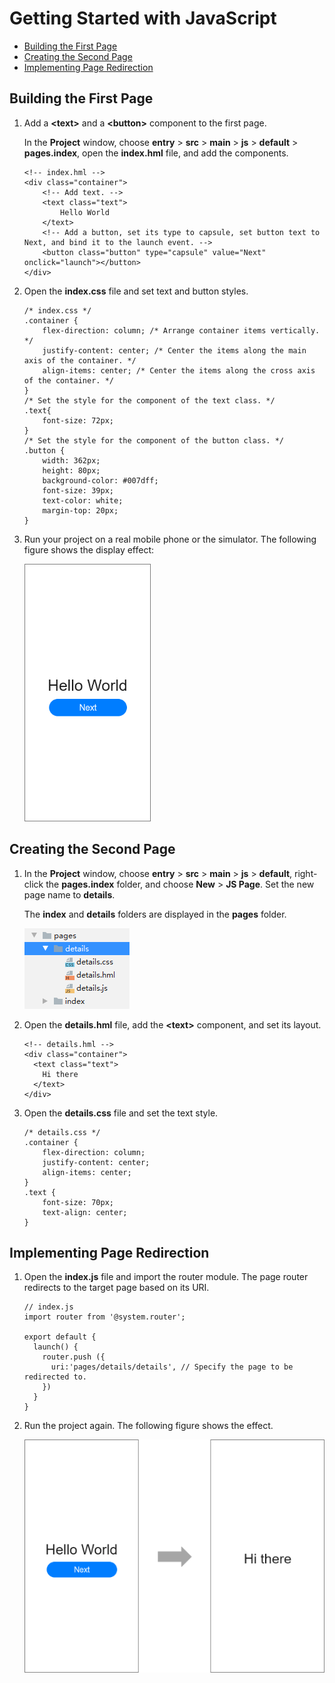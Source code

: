 # Getting Started with JavaScript<a name="EN-US_TOPIC_0000001064805858"></a>

-   [Building the First Page](#section17436202895811)
-   [Creating the Second Page](#section944219415598)
-   [Implementing Page Redirection](#section126857614017)

## Building the First Page<a name="section17436202895811"></a>

1.  Add a  **<text\>**  and a  **<button\>**  component to the first page.

    In the  **Project**  window, choose  **entry**  \>  **src**  \>  **main**  \>  **js**  \>  **default**  \>  **pages.index**, open the  **index.hml**  file, and add the components.

    ```
    <!-- index.hml -->
    <div class="container">
        <!-- Add text. -->
        <text class="text">
            Hello World
        </text>
        <!-- Add a button, set its type to capsule, set button text to Next, and bind it to the launch event. -->
        <button class="button" type="capsule" value="Next" onclick="launch"></button>
    </div>
    ```

2.  Open the  **index.css**  file and set text and button styles.

    ```
    /* index.css */
    .container {
        flex-direction: column; /* Arrange container items vertically. */
        justify-content: center; /* Center the items along the main axis of the container. */
        align-items: center; /* Center the items along the cross axis of the container. */
    }
    /* Set the style for the component of the text class. */
    .text{
        font-size: 72px;
    }
    /* Set the style for the component of the button class. */
    .button {
        width: 362px;
        height: 80px;
        background-color: #007dff;
        font-size: 39px;
        text-color: white;
        margin-top: 20px;
    }
    ```

3.  Run your project on a real mobile phone or the simulator. The following figure shows the display effect:

    ![](figures/1.png)


## Creating the Second Page<a name="section944219415598"></a>

1.  In the  **Project**  window, choose  **entry**  \>  **src**  \>  **main**  \>  **js**  \>  **default**, right-click the  **pages.index**  folder, and choose  **New**  \>  **JS Page**. Set the new page name to  **details**.

    The  **index**  and  **details**  folders are displayed in the  **pages**  folder.

    ![](figures/项目列表.png)

2.  Open the  **details.hml**  file, add the  **<text\>**  component, and set its layout.

    ```
    <!-- details.hml -->
    <div class="container">
      <text class="text">
        Hi there
      </text>
    </div>
    ```

3.  Open the  **details.css**  file and set the text style.

    ```
    /* details.css */
    .container {
        flex-direction: column;
        justify-content: center;
        align-items: center;
    }
    .text {
        font-size: 70px;
        text-align: center;
    }
    ```


## Implementing Page Redirection<a name="section126857614017"></a>

1.  Open the  **index.js**  file and import the router module. The page router redirects to the target page based on its URI.

    ```
    // index.js
    import router from '@system.router';
    
    export default {
      launch() {
        router.push ({
          uri:'pages/details/details', // Specify the page to be redirected to.
        })
      }
    }
    ```

2.  Run the project again. The following figure shows the effect.

    ![](figures/2.png)


